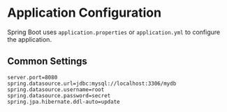 # Application Configuration

Spring Boot uses `application.properties` or `application.yml` to configure the application.

## Common Settings
```properties
server.port=8080
spring.datasource.url=jdbc:mysql://localhost:3306/mydb
spring.datasource.username=root
spring.datasource.password=secret
spring.jpa.hibernate.ddl-auto=update
